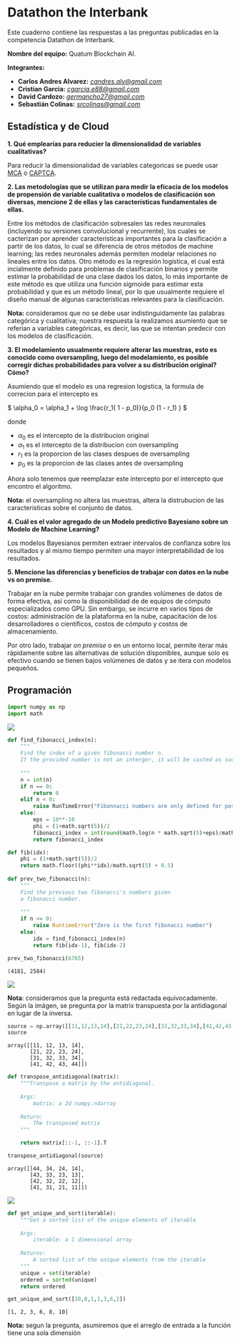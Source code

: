 
# Datathon the Interbank
Este cuaderno contiene las respuestas a las preguntas publicadas en la competencia Datathon de Interbank.

**Nombre del equipo:** Quatum Blockchain AI.

**Integrantes:**
- **Carlos Andres Alvarez:** *candres.alv@gmail.com* 
- **Cristian Garcia:** *cgarcia.e88@gmail.com*
- **David Cardozo:** *germancho27@gmail.com*
- **Sebastián Colinas:** *srcolinas@gmail.com*

## Estadística y de Cloud

**1. Qué emplearías para reducier la dimensionalidad de variables cualitativas?**

Para reducir la dimensionalidad de variables categoricas se puede usar [MCA](https://en.wikipedia.org/wiki/Multiple_correspondence_analysis) o [CAPTCA](https://www.ncbi.nlm.nih.gov/pubmed/22176263).

**2. Las metodologías que se utilizan para medir la eficacia de los modelos de propensión de variable cualitativa o modelos de clasificación son diversas, mencione 2 de ellas y las características fundamentales de ellas.**

Entre los métodos de clasificación sobresalen las redes neuronales (incluyendo su versiones convolucional y recurrente), los cuales se cacterizan por aprender características importantes para la clasificación a partir de los datos, lo cual se diferencia de otros métodos de machine learning; las redes neuronales además permiten modelar relaciones no lineales entre los datos. Otro método es la regresión logística, el cual está incialmente definido para problemas de clasificación binarios y permite estimar la probabilidad de una clase dados los datos, lo más importante de este método es que utiliza una función sigmoide para estimar esta probabilidad y que es un método lineal, por lo que usualmente requiere el diseño manual de algunas características relevantes para la clasificación.

**Nota:** consideramos que no se debe usar indistinguidamente las palabras categórica y cualitativa; nuestra respuesta la realizamos asumiento que se referían a variables categóricas, es decir, las que se intentan predecir con los modelos de clasificación.

**3. El modelamiento usualmente requiere alterar las muestras, esto es conocido como oversampling, luego del modelamiento, es posible corregir dichas probabilidades para volver a su distribución original? Cómo?**

Asumiendo que el modelo es una regresion logistica, la formula de correcion para el intercepto es

$
\alpha_0 = \alpha_1 + \log \frac{r_1( 1 - p_0)}{p_0 (1 - r_1) }
$

donde
* $\alpha_0$ es el intercepto de la distribucion original
* $\alpha_1$ es el intercepto de la distribucion con oversampling
* $r_1$ es la proporcion de las clases despues de oversampling
* $p_0$ es la proporcion de las clases antes de oversampling

Ahora solo tenemos que reemplazar este intercepto por el intercepto que encontro el algoritmo.

**Nota:** el oversampling no altera las muestras, altera la distrubucion de las caracteristicas sobre el conjunto de datos.

**4. Cuál es el valor agregado de un Modelo predictivo Bayesiano sobre un Modelo de Machine Learning?**
    
Los modelos Bayesianos permiten extraer intervalos de confianza sobre los resultados y al mismo tiempo permiten una mayor interpretabilidad de los resultados. 

**5. Mencione las diferencias y beneficios de trabajar con datos en la nube vs on premise.**

Trabajar en la nube permite trabajar con grandes volúmenes de datos de forma efectiva, así como la disponibilidad de de equipos de cómputo especializados como GPU. Sin embargo, se incurre en varios tipos de costos: administración de la plataforma en la nube, capacitación de los desarrolladores o científicos, costos de cómputo y costos de almacenamiento.

Por otro lado, trabajar *on premise* o en un entorno local, permite iterar más rápidamente sobre las alternativas de solución disponibles, aunque solo es efectivo cuando se tienen bajos volúmenes de datos y se itera con modelos pequeños.

## Programación 


```python
import numpy as np
import math
```

![](pregunta1.png)


```python
def find_fibonacci_index(n):
    """
    Find the index of a given fibonacci number n.
    If the provided number is not an interger, it will be casted as such.
    
    """
    n = int(n)
    if n == 0:
        return 0
    elif n < 0:
        raise RunTimeError("Fibonnacci numbers are only defined for positive integers")
    else:
        eps = 10**-10
        phi = (1+math.sqrt(5))/2 
        fibonacci_index = int(round(math.log(n * math.sqrt(5)+eps)/math.log(phi)))
        return fibonacci_index

def fib(idx):
    phi = (1+math.sqrt(5))/2
    return math.floor((phi**idx)/math.sqrt(5) + 0.5)
        
def prev_two_fibonacci(n):
    """
    Find the previous two fibonacci's numbers given
    a fibonacci number.
    
    """
    if n <= 0:
        raise RuntimeError("Zero is the first fibonacci number")
    else:
        idx = find_fibonacci_index(n)
        return fib(idx-1), fib(idx-2)
```


```python
prev_two_fibonacci(6765)
```




    (4181, 2584)



![](pregunta2.png)

**Nota**: consideramos que la pregunta está redactada equivocadamente. Según la imágen, se pregunta por la matrix transpuesta por la antidiagonal en lugar de la inversa.


```python
source = np.array([[11,12,13,14],[21,22,23,24],[31,32,33,34],[41,42,43,44]])
source
```




    array([[11, 12, 13, 14],
           [21, 22, 23, 24],
           [31, 32, 33, 34],
           [41, 42, 43, 44]])




```python
def transpose_antidiagonal(matrix):
    """Transpose a matrix by the antidiagonal.
    
    Args:
        matrix: a 2d numpy.ndarray
        
    Return:
        The transposed matrix
    """

    return matrix[::-1, ::-1].T
```


```python
transpose_antidiagonal(source)
```




    array([[44, 34, 24, 14],
           [43, 33, 23, 13],
           [42, 32, 22, 12],
           [41, 31, 21, 11]])



![](pregunta3.png)


```python
def get_unique_and_sort(iterable):
    """Get a sorted list of the unique elements of iterable
    
    Args:
        iterable: a 1 dimensional array 
    
    Returns:
        A sorted list of the unique elements from the iterable
    """
    unique = set(iterable)
    ordered = sorted(unique)
    return ordered
```


```python
get_unique_and_sort([10,8,1,1,3,6,2])
```




    [1, 2, 3, 6, 8, 10]



**Nota:** segun la pregunta, asumiremos que el arreglo de entrada a la función tiene una sola dimensión
